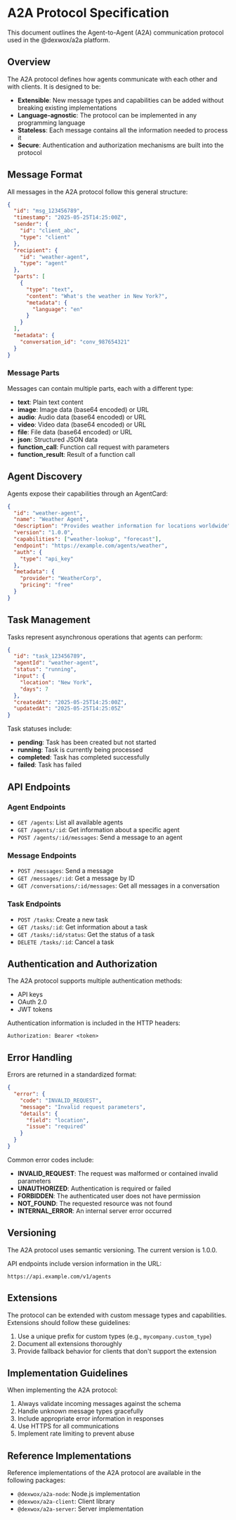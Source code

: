 # A2A Protocol Specification

This document outlines the Agent-to-Agent (A2A) communication protocol used in the @dexwox/a2a platform.

## Overview

The A2A protocol defines how agents communicate with each other and with clients. It is designed to be:

- **Extensible**: New message types and capabilities can be added without breaking existing implementations
- **Language-agnostic**: The protocol can be implemented in any programming language
- **Stateless**: Each message contains all the information needed to process it
- **Secure**: Authentication and authorization mechanisms are built into the protocol

## Message Format

All messages in the A2A protocol follow this general structure:

```json
{
  "id": "msg_123456789",
  "timestamp": "2025-05-25T14:25:00Z",
  "sender": {
    "id": "client_abc",
    "type": "client"
  },
  "recipient": {
    "id": "weather-agent",
    "type": "agent"
  },
  "parts": [
    {
      "type": "text",
      "content": "What's the weather in New York?",
      "metadata": {
        "language": "en"
      }
    }
  ],
  "metadata": {
    "conversation_id": "conv_987654321"
  }
}
```

### Message Parts

Messages can contain multiple parts, each with a different type:

- **text**: Plain text content
- **image**: Image data (base64 encoded) or URL
- **audio**: Audio data (base64 encoded) or URL
- **video**: Video data (base64 encoded) or URL
- **file**: File data (base64 encoded) or URL
- **json**: Structured JSON data
- **function_call**: Function call request with parameters
- **function_result**: Result of a function call

## Agent Discovery

Agents expose their capabilities through an AgentCard:

```json
{
  "id": "weather-agent",
  "name": "Weather Agent",
  "description": "Provides weather information for locations worldwide",
  "version": "1.0.0",
  "capabilities": ["weather-lookup", "forecast"],
  "endpoint": "https://example.com/agents/weather",
  "auth": {
    "type": "api_key"
  },
  "metadata": {
    "provider": "WeatherCorp",
    "pricing": "free"
  }
}
```

## Task Management

Tasks represent asynchronous operations that agents can perform:

```json
{
  "id": "task_123456789",
  "agentId": "weather-agent",
  "status": "running",
  "input": {
    "location": "New York",
    "days": 7
  },
  "createdAt": "2025-05-25T14:25:00Z",
  "updatedAt": "2025-05-25T14:25:05Z"
}
```

Task statuses include:
- **pending**: Task has been created but not started
- **running**: Task is currently being processed
- **completed**: Task has completed successfully
- **failed**: Task has failed

## API Endpoints

### Agent Endpoints

- `GET /agents`: List all available agents
- `GET /agents/:id`: Get information about a specific agent
- `POST /agents/:id/messages`: Send a message to an agent

### Message Endpoints

- `POST /messages`: Send a message
- `GET /messages/:id`: Get a message by ID
- `GET /conversations/:id/messages`: Get all messages in a conversation

### Task Endpoints

- `POST /tasks`: Create a new task
- `GET /tasks/:id`: Get information about a task
- `GET /tasks/:id/status`: Get the status of a task
- `DELETE /tasks/:id`: Cancel a task

## Authentication and Authorization

The A2A protocol supports multiple authentication methods:

- API keys
- OAuth 2.0
- JWT tokens

Authentication information is included in the HTTP headers:

```
Authorization: Bearer <token>
```

## Error Handling

Errors are returned in a standardized format:

```json
{
  "error": {
    "code": "INVALID_REQUEST",
    "message": "Invalid request parameters",
    "details": {
      "field": "location",
      "issue": "required"
    }
  }
}
```

Common error codes include:
- **INVALID_REQUEST**: The request was malformed or contained invalid parameters
- **UNAUTHORIZED**: Authentication is required or failed
- **FORBIDDEN**: The authenticated user does not have permission
- **NOT_FOUND**: The requested resource was not found
- **INTERNAL_ERROR**: An internal server error occurred

## Versioning

The A2A protocol uses semantic versioning. The current version is 1.0.0.

API endpoints include version information in the URL:

```
https://api.example.com/v1/agents
```

## Extensions

The protocol can be extended with custom message types and capabilities. Extensions should follow these guidelines:

1. Use a unique prefix for custom types (e.g., `mycompany.custom_type`)
2. Document all extensions thoroughly
3. Provide fallback behavior for clients that don't support the extension

## Implementation Guidelines

When implementing the A2A protocol:

1. Always validate incoming messages against the schema
2. Handle unknown message types gracefully
3. Include appropriate error information in responses
4. Use HTTPS for all communications
5. Implement rate limiting to prevent abuse

## Reference Implementations

Reference implementations of the A2A protocol are available in the following packages:

- `@dexwox/a2a-node`: Node.js implementation
- `@dexwox/a2a-client`: Client library
- `@dexwox/a2a-server`: Server implementation
